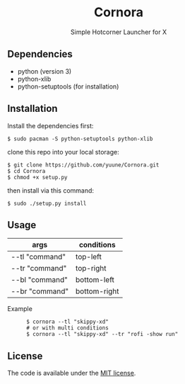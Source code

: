 <div align="center">
	<h1>Cornora</h1>
	<p>Simple Hotcorner Launcher for X</p>
</div>


## Dependencies

- python (version 3)
- python-xlib
- python-setuptools (for installation)

## Installation

Install the dependencies first:

    $ sudo pacman -S python-setuptools python-xlib

clone this repo into your local storage:

    $ git clone https://github.com/yuune/Cornora.git
    $ cd Cornora
    $ chmod +x setup.py

then install via this command:

    $ sudo ./setup.py install


## Usage

| args            | conditions   |
| --------------- | ------------ |
| --tl "command"  | top-left     |
| --tr "command"  | top-right    |
| --bl "command"  | bottom-left  |
| --br "command"  | bottom-right |

Example

```
      $ cornora --tl "skippy-xd"
      # or with multi conditions
      $ cornora --tl "skippy-xd" --tr "rofi -show run"      
```
      
## License

The code is available under the [MIT license](LICENSE).
